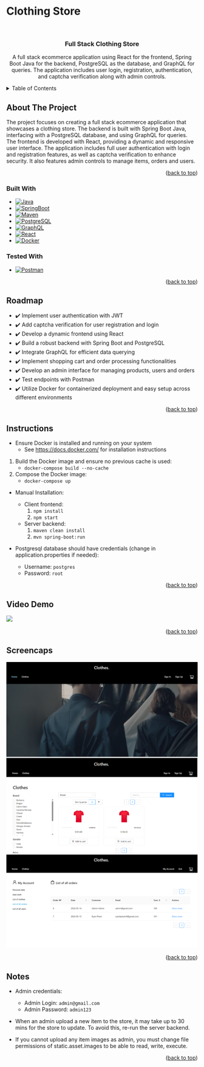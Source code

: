 # Clothing Store
<a name="readme-top"></a>
<!-- PROJECT LOGO -->
<br />
<div align="center">

<h3 align="center">Full Stack Clothing Store</h3>

  <p align="center">
    A full stack ecommerce application using React for the frontend, Spring Boot Java for the backend, PostgreSQL as the database, and GraphQL for queries. The application includes user login, registration, authentication, and captcha verification along with admin controls.
  </p>
</div>


<!-- TABLE OF CONTENTS -->
<details>
  <summary>Table of Contents</summary>
  <ol>
    <li>
      <a href="#about-the-project">About The Project</a>
      <ul>
        <li><a href="#built-with">Built With</a></li>
      </ul>
    </li>
    <li><a href="#roadmap">Roadmap</a></li>
    <li><a href="#instructions">Instructions</a></li>
    <li><a href="#demo">Video Demo</a></li>
    <li><a href="#screencaps">Screencaps</a></li>
    <li><a href="#notes">Notes</a></li>
  </ol>
</details>


<!-- ABOUT THE PROJECT -->
## About The Project


The project focuses on creating a full stack ecommerce application that showcases a clothing store. The backend is built with Spring Boot Java, interfacing with a PostgreSQL database, and using GraphQL for queries. The frontend is developed with React, providing a dynamic and responsive user interface. The application includes full user authentication with login and registration features, as well as captcha verification to enhance security. It also features admin controls to manage items, orders and users.


<p align="right">(<a href="#readme-top">back to top</a>)</p>



### Built With

* [![Java][Java.java]][Java-url]
* [![SpringBoot][SpringBoot]][Spring-url]
* [![Maven][Maven]][Maven-url]
* [![PostgreSQL][PostgreSQL]][PostgreSQL-url]
* [![GraphQL][GraphQL]][GraphQL-url]
* [![React][React]][React-url]
* [![Docker][Docker]][Docker-url]

### Tested With

* [![Postman][Postman]][Postman-url]


<p align="right">(<a href="#readme-top">back to top</a>)</p>

<!-- ROADMAP -->
## Roadmap

- ✔️ Implement user authentication with JWT
- ✔️ Add captcha verification for user registration and login
- ✔️ Develop a dynamic frontend using React
- ✔️ Build a robust backend with Spring Boot and PostgreSQL
- ✔️ Integrate GraphQL for efficient data querying
- ✔️ Implement shopping cart and order processing functionalities
- ✔️ Develop an admin interface for managing products, users and orders
- ✔️ Test endpoints with Postman
- ✔️ Utilize Docker for containerized deployment and easy setup across different environments


<p align="right">(<a href="#readme-top">back to top</a>)</p>


<!-- INSTRUCTIONS -->
## Instructions

- Ensure Docker is installed and running on your system
    - See https://docs.docker.com/ for installation instructions
1) Build the Docker image and ensure no previous cache is used:
    - ```docker-compose build --no-cache```
2) Compose the Docker image:
    - ```docker-compose up```
    
- Manual Installation:
  - Client frontend:
    1) ```npm install```
    2) ```npm start```
  - Server backend:
    1) ```maven clean install```
    2) ```mvn spring-boot:run```
    

- Postgresql database should have credentials (change in application.properties if needed):
    - Username: ```postgres```
    - Password: ```root```

    


<p align="right">(<a href="#readme-top">back to top</a>)</p>


<!-- DEMO -->
## Video Demo

[![](https://markdown-videos-api.jorgenkh.no/youtube/e9M33RZeYQw)](https://youtu.be/e9M33RZeYQw)

<p align="right">(<a href="#readme-top">back to top</a>)</p>

<!-- SCREENCAPS -->
## Screencaps

![Image](screencaps/Home.png)
![Image](screencaps/Menu.png)
![Image](screencaps/Admin.png)


<p align="right">(<a href="#readme-top">back to top</a>)</p>


<!-- NOTES -->
## Notes

- Admin credentials:
  - Admin Login: ```admin@gmail.com```
  - Admin Password: ```admin123```
  

- When an admin upload a new item to the store, it may take up to 30 mins for the store to update. To avoid this, re-run the server backend.
- If you cannot  upload any item images as admin, you must change file permissions of static.asset.images to be able to read, write, execute.






<p align="right">(<a href="#readme-top">back to top</a>)</p>




[Java.java]: https://img.shields.io/badge/java-%23ED8B00.svg?style=for-the-badge&logo=openjdk&logoColor=white
[Java-url]: https://www.java.com/en/
[Maven]: https://img.shields.io/badge/Apache%20Maven-C71A36?style=for-the-badge&logo=Apache%20Maven&logoColor=white
[Maven-url]: https://maven.apache.org/
[SpringBoot]: https://img.shields.io/badge/spring-%236DB33F.svg?style=for-the-badge&logo=spring&logoColor=white
[Spring-url]: https://spring.io/projects/spring-boot
[PostgreSQL]: https://img.shields.io/badge/PostgreSQL-316192?style=for-the-badge&logo=postgresql&logoColor=white
[PostgreSQL-url]: https://www.postgresql.org/
[GraphQL]: https://img.shields.io/badge/GraphQL-E10098?style=for-the-badge&logo=graphql&logoColor=white
[GraphQL-url]: https://graphql.org/
[React]: https://img.shields.io/badge/react-%2320232a.svg?style=for-the-badge&logo=react&logoColor=%2361DAFB
[React-url]: https://reactjs.org/
[Docker]: https://img.shields.io/badge/docker-%230db7ed.svg?style=for-the-badge&logo=docker&logoColor=white
[Docker-url]: https://www.docker.com/
[Postman]: https://img.shields.io/badge/Postman-FF6C37?style=for-the-badge&logo=postman&logoColor=white
[Postman-url]: https://www.postman.com/
[JUnit5]: https://img.shields.io/badge/Junit5-25A162?style=for-the-badge&logo=junit5&logoColor=white
[JUnit5-url]: https://junit.org/junit5/